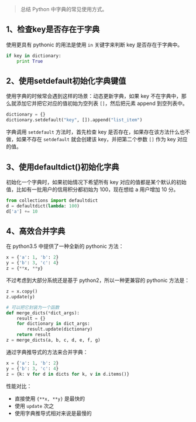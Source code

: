 > 总结 Python 中字典的常见使用方式。

## 1、检查key是否存在于字典
使用更具有 pythonic 的用法是使用 `in` 关键字来判断 key 是否存在于字典中。
```python
if key in dictionary:
    print True
```

## 2、使用setdefault初始化字典键值
使用字典的时候常会遇到这样的场景：动态更新字典，如果 key 不在字典中，那么就添加它并把它对应的值初始为空列表 `[]`，然后把元素 append 到空列表中。
```python
dictionary = {}
dictionary.setdefault("key", []).append("list_item")
```
字典调用 `setdefault` 方法时，首先检查 key 是否存在，如果存在该方法什么也不做，如果不存在 `setdefault` 就会创建该 key，并把第二个参数 `[]` 作为 key 对应的值。

## 3、使用defaultdict()初始化字典
初始化一个字典时，如果初始情况下希望所有 key 对应的值都是某个默认的初始值，比如有一批用户的信用积分都初始为 100，现在想给 a 用户增加 10 分。
```python
from collections import defaultdict
d = defaultdict(lambda: 100)
d['a'] += 10
```

## 4、高效合并字典
在 python3.5 中提供了一种全新的 pythonic 方法：
```python
x = {'a': 1, 'b': 2}
y = {'b': 3, 'c': 4}
z = {**x, **y}
```
不过考虑到大部分系统还是基于 python2，所以一种更兼容的 pythonic 方法是：
```python
z = x.copy()
z.update(y)

# 可以把它封装为一个函数
def merge_dicts(*dict_args):
    result = {}
    for dictionary in dict_args:
        result.update(dictionary)
    return result
z = merge_dicts(a, b, c, d, e, f, g) 
```
通过字典推导式的方法来合并字典：
```python
x = {'a': 1, 'b': 2}
y = {'b': 3, 'c': 4}
z = {k: v for d in dicts for k, v in d.items()}
```

性能对比：

* 直接使用 `{**x, **y}` 是最快的
* 使用 `update` 次之
* 使用字典推导式相对来说是最慢的


